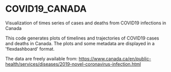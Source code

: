 # COVID19_CANADA
Visualization of times series of cases and deaths from COVID19 infections in Canada

This code generates plots of timelines and trajectories of COVID19 cases and deaths in Canada.
The plots and some metadata are displayed in a 'flexdashboard' format. 

The data are freely available from:
https://www.canada.ca/en/public-health/services/diseases/2019-novel-coronavirus-infection.html
